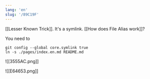 ```yaml
---
lang: 'en'
slug: '/89C19F'
---
```


[[Lesser Known Trick]]. It's a symlink. [[How does File Alias work]]?

You need to

```
git config --global core.symlink true
ln -s ./pages/index.en.md README.md
```

![[3555AC.png]]

![[E64653.png]]
